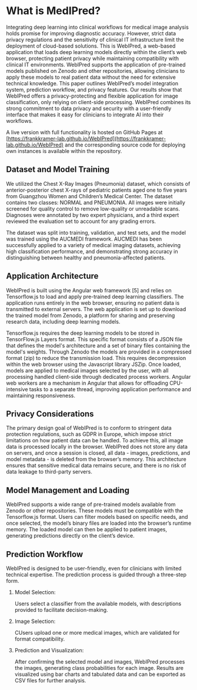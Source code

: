 # What is MedIPred?

Integrating deep learning into clinical workflows for medical image analysis holds promise for improving diagnostic accuracy. However, strict data privacy regulations and the sensitivity of clinical IT infrastructure limit the deployment of cloud-based solutions. This is WebIPred, a web-based application that loads deep learning models directly within the client’s web browser, protecting patient privacy while maintaining compatibility with clinical IT environments. WebIPred supports the application of pre-trained models published on Zenodo and other repositories, allowing clinicians to apply these models to real patient data without the need for extensive technical knowledge. This paper outlines WebIPred’s model integration system, prediction workflow, and privacy features. Our results show that WebIPred offers a privacy-protecting and flexible application for image classification, only relying on client-side processing. WebIPred combines its strong commitment to data privacy and security with a user-friendly interface that makes it easy for clinicians to integrate AI into their workflows.

A live version with full functionality is hosted on GitHub Pages at [https://frankkramer-lab.github.io/WebIPred](https://frankkramer-lab.github.io/WebIPred) and the corresponding source code for deploying own instances is available within the repository.

## Dataset and Model Training

We utilized the Chest X-Ray Images (Pneumonia) dataset, which consists of anterior-posterior chest X-rays of pediatric patients aged one to five years from Guangzhou Women and Children’s Medical Center. The dataset contains two classes: NORMAL and PNEUMONIA. All images were initially screened for quality control to remove low-quality or unreadable scans. Diagnoses were annotated by two expert physicians, and a third expert reviewed the evaluation set to account for any grading errors.

The dataset was split into training, validation, and test sets, and the model was trained using the AUCMEDI framework. AUCMEDI has been successfully applied to a variety of medical imaging datasets, achieving high classification performance, and demonstrating strong accuracy in distinguishing between healthy and pneumonia-affected patients.

## Application Architecture

WebIPred is built using the Angular web framework \[5\] and relies on Tensorflow.js to load and apply pre-trained deep learning classifiers. The application runs entirely in the web browser, ensuring no patient data is transmitted to external servers. The web application is set up to download the trained model from Zenodo, a platform for sharing and preserving research data, including deep learning models.

Tensorflow.js requires the deep learning models to be stored in TensorFlow.js Layers format. This specific format consists of a JSON file that defines the model's architecture and a set of binary files containing the model's weights. Through Zenodo the models are provided in a compressed format (zip) to reduce the transmission load. This requires decompression within the web browser using the Javascript library JSZip. Once loaded, models are applied to medical images selected by the user, with all processing handled client-side through dedicated process workers. Angular web workers are a mechanism in Angular that allows for offloading CPU-intensive tasks to a separate thread, improving application performance and maintaining responsiveness.

## Privacy Considerations

The primary design goal of WebIPred is to conform to stringent data protection regulations, such as GDPR in Europe, which impose strict limitations on how patient data can be handled. To achieve this, all image data is processed locally in the browser. WebIPred does not store any data on servers, and once a session is closed, all data - images, predictions, and model metadata - is deleted from the browser’s memory. This architecture ensures that sensitive medical data remains secure, and there is no risk of data leakage to third-party servers.

## Model Management and Loading

WebIPred supports a wide range of pre-trained models available from Zenodo or other repositories. These models must be compatible with the Tensorflow.js format. Users can filter models based on specific needs, and once selected, the model’s binary files are loaded into the browser’s runtime memory. The loaded model can then be applied to patient images, generating predictions directly on the client’s device.

## Prediction Workflow

WebIPred is designed to be user-friendly, even for clinicians with limited technical expertise. The prediction process is guided through a three-step form.

1.  Model Selection:

    Users select a classifier from the available models, with descriptions provided to facilitate decision-making.

2.  Image Selection:

    CUsers upload one or more medical images, which are validated for format compatibility.

3.  Prediction and Visualization:

    After confirming the selected model and images, WebIPred processes the images, generating class probabilities for each image. Results are visualized using bar charts and tabulated data and can be exported as CSV files for further analysis.
